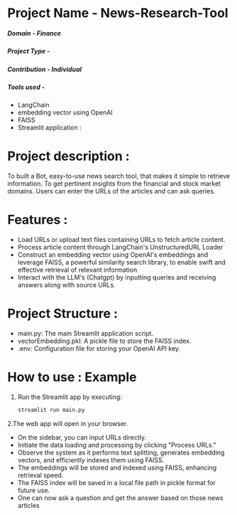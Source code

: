 #  **Project Name**        - News-Research-Tool
##### **Domain**              - Finance
##### **Project Type**        - 
##### **Contribution**        - Individual
##### **Tools used**          - 

  - LangChain
  - embedding vector using OpenAI
  - FAISS
  - Streamlit application : 

# Project description :
To built a Bot, easy-to-use news search tool, that makes it simple to retrieve information. To get pertinent insights from the financial and stock market domains. Users can enter the URLs of the articles and can ask queries.

# Features :
  - Load URLs or upload text files containing URLs to fetch article content.
  - Process article content through LangChain's UnstructuredURL Loader
  - Construct an embedding vector using OpenAI's embeddings and leverage FAISS, a powerful similarity search library, to enable swift and effective retrieval of relevant information
  - Interact with the LLM's (Chatgpt) by inputting queries and receiving answers along with source URLs.

# Project Structure :
  - main.py: The main Streamlit application script.
  - vectorEmbedding.pkl: A pickle file to store the FAISS index.
  - .env: Configuration file for storing your OpenAI API key.

# How to use : Example
1. Run the Streamlit app by executing:
   ```sh
   streamlit run main.py
   ```
2.The web app will open in your browser.
- On the sidebar, you can input URLs directly.
- Initiate the data loading and processing by clicking "Process URLs."
- Observe the system as it performs text splitting, generates embedding vectors, and efficiently indexes them using FAISS.
- The embeddings will be stored and indexed using FAISS, enhancing retrieval speed.
- The FAISS index will be saved in a local file path in pickle format for future use.
- One can now ask a question and get the answer based on those news articles


